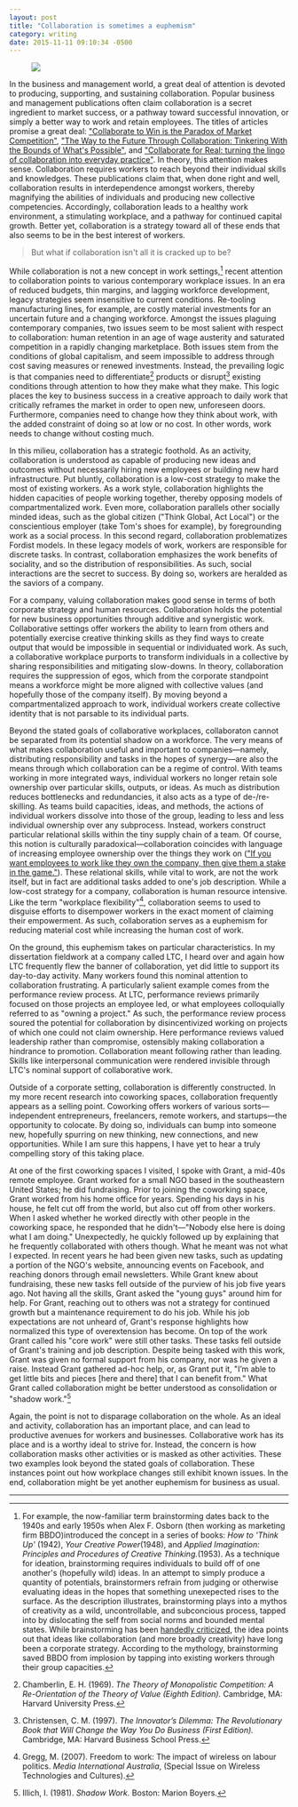 ```yaml
---
layout: post
title: "Collaboration is sometimes a euphemism"
category: writing
date: 2015-11-11 09:10:34 -0500
---
```


<figure>
	<img src="{{ "images/collab/header.jpg" | relative_url }}">
</figure>

In the business and management world, a great deal of attention is devoted to producing, supporting, and sustaining collaboration. Popular business and management publications often claim collaboration is a secret ingredient to market success, or a pathway toward successful innovation, or simply a better way to work and retain employees. The titles of articles promise a great deal: ["Collaborate to Win is the Paradox of Market Competition"](http://www.entrepreneur.com/article/234559), ["The Way to the Future Through Collaboration: Tinkering With the Bounds of What's Possible"](http://www.wired.com/insights/2014/05/way-future-collaboration-tinkering-bounds-whats-possible/), and ["Collaborate for Real: turning the lingo of collaboration into everyday practice"](https://hbr.org/2015/09/collaborate-for-real). In theory, this attention makes sense. Collaboration requires workers to reach beyond their individual skills and knowledges. These publications claim that, when done right and well, collaboration results in interdependence amongst workers, thereby magnifying the abilities of individuals and producing new collective competencies. Accordingly, collaboration leads to a healthy work environment, a stimulating workplace, and a pathway for continued capital growth. Better yet, collaboration is a strategy toward all of these ends that also seems to be in the best interest of workers.

>But what if collaboration isn't all it is cracked up to be?

While collaboration is not a new concept in work settings,[^1] recent attention to collaboration points to various contemporary workplace issues. In an era of reduced budgets, thin margins, and lagging workforce development, legacy strategies seem insensitive to current conditions. Re-tooling manufacturing lines, for example, are costly material investments for an uncertain future and a changing workforce. Amongst the issues plaguing contemporary companies, two issues seem to be most salient with respect to collaboration: human retention in an age of wage austerity and saturated competition in a rapidly changing marketplace. Both issues stem from the conditions of global capitalism, and seem impossible to address through cost saving measures or renewed investments. Instead, the prevailing logic is that companies need to differentiate[^2] products or disrupt[^3] existing conditions through attention to how they make what they make. This logic places the key to business success in a creative approach to daily work that critically reframes the market in order to open new, unforeseen doors. Furthermore, companies need to change how they think about work, with the added constraint of doing so at low or no cost. In other words, work needs to change without costing much.

In this milieu, collaboration has a strategic foothold. As an activity, collaboration is understood as capable of producing new ideas and outcomes without necessarily hiring new employees or building new hard infrastructure. Put bluntly, collaboration is a low-cost strategy to make the most of existing workers. As a work style, collaboration highlights the hidden capacities of people working together, thereby opposing models of compartmentalized work. Even more, collaboration parallels other socially minded ideas, such as the global citizen ("Think Global, Act Local") or the conscientious employer (take Tom's shoes for example), by foregrounding work as a social process. In this second regard, collaboration problematizes Fordist models. In these legacy models of work, workers are responsible for discrete tasks. In contrast, collaboration emphasizes the work benefits of sociality, and so the distribution of responsibilities. As such, social interactions are the secret to success. By doing so, workers are heralded as the saviors of a company.

For a company, valuing collaboration makes good sense in terms of both corporate strategy and human resources. Collaboration holds the potential for new business opportunities through additive and synergistic work. Collaborative settings offer workers the ability to learn from others and potentially exercise creative thinking skills as they find ways to create output that would be impossible in sequential or individuated work. As such, a collaborative workplace purports to transform individuals in a collective by sharing responsibilities and mitigating slow-downs. In theory, collaboration requires the suppression of egos, which from the corporate standpoint means a workforce might be more aligned with collective values (and hopefully those of the company itself). By moving beyond a compartmentalized approach to work, individual workers create collective identity that is not parsable to its individual parts.

Beyond the stated goals of collaborative workplaces, collaboraton cannot be separated from its potential shadow on a workforce. The very means of what makes collaboration useful and important to companies&mdash;namely, distributing responsibility and tasks in the hopes of synergy&mdash;are also the means through which collaboration can be a regime of control. With teams working in more integrated ways, individual workers no longer retain sole ownership over particular skills, outputs, or ideas. As much as distribution reduces bottlenecks and redundancies, it also acts as a type of de-/re-skilling. As teams build capacities, ideas, and methods, the actions of individual workers dissolve into those of the group, leading to less and less individual ownership over any subprocess. Instead, workers construct particular relational skills within the tiny supply chain of a team. Of course, this notion is culturally paradoxical&mdash;collaboration coincides with language of increasing employee ownership over the things they work on (["If you want employees to work like they own the company, then give them a stake in the game."](http://www.entrepreneur.com/article/218028)). These relational skills, while vital to work, are not the work itself, but in fact are additional tasks added to one's job description. While a low-cost strategy for a company, collaboration is human resource intensive. Like the term "workplace flexibility"[^4], collaboration seems to used to disguise efforts to disempower workers in the exact moment of claiming their empowerment. As such, collaboration serves as a euphemism for reducing material cost while increasing the human cost of work.

On the ground, this euphemism takes on particular characteristics. In my dissertation fieldwork at a company called LTC, I heard over and again how LTC frequently flew the banner of collaboration, yet did little to support its day-to-day activity. Many workers found this nominal attention to collaboration frustrating. A particularly salient example comes from the performance review process. At LTC, performance reviews primarily focused on those projects an employee led, or what employees colloquially referred to as "owning a project." As such, the performance review process soured the potential for collaboration by disincentivized working on projects of which one could not claim ownership. Here performance reviews valued leadership rather than compromise, ostensibly making collaboration a hindrance to promotion. Collaboration meant following rather than leading. Skills like interpersonal communication were rendered invisible through LTC's nominal support of collaborative work.

Outside of a corporate setting, collaboration is differently constructed. In my more recent research into coworking spaces, collaboration frequently appears as a selling point. Coworking offers workers of various sorts&mdash; independent entrepreneurs, freelancers, remote workers, and startups&mdash;the opportunity to colocate. By doing so, individuals can bump into someone new, hopefully spurring on new thinking, new connections, and new opportunities. While I am sure this happens, I have yet to hear a truly compelling story of this taking place.

At one of the first coworking spaces I visited, I spoke with Grant, a mid-40s remote employee. Grant worked for a small NGO based in the southeastern United States; he did fundraising. Prior to joining the coworking space, Grant worked from his home office for years. Spending his days in his house, he felt cut off from the world, but also cut off from other workers. When I asked whether he worked directly with other people in the coworking space, he responded that he didn't&mdash;"Nobody else here is doing what I am doing." Unexpectedly, he quickly followed up by explaining that he frequently collaborated with others though. What he meant was not what I expected. In recent years he had been given new tasks, such as updating a portion of the NGO's website, announcing events on Facebook, and reaching donors through email newsletters. While Grant knew about fundraising, these new tasks fell outside of the purview of his job five years ago. Not having all the skills, Grant asked the "young guys" around him for help. For Grant, reaching out to others was not a strategy for continued growth but a maintenance requirement to do his job. While his job expectations are not unheard of, Grant's response highlights how normalized this type of overextension has become. On top of the work Grant called his "core work" were still other tasks. These tasks fell outside of Grant's training and job description. Despite being tasked with this work, Grant was given no formal support from his company, nor was he given a raise. Instead Grant gathered ad-hoc help, or, as Grant put it, "I’m able to get little bits and pieces [here and there] that I can benefit from." What Grant called collaboration might be better understood as consolidation or "shadow work."[^5]

Again, the point is not to disparage collaboration on the whole. As an ideal and activity, collaboration has an important place, and can lead to productive avenues for workers and businesses. Collaborative work has its place and is a worthy ideal to strive for. Instead, the concern is how collaboration masks other activities or is masked as other activities. These two examples look beyond the stated goals of collaboration. These instances point out how workplace changes still exhibit known issues. In the end, collaboration might be yet another euphemism for business as usual.

---

[^1]: For example, the now-familiar term brainstorming dates back to the 1940s and early 1950s when Alex F. Osborn (then working as marketing firm BBDO)introduced the concept in a series of books: *How to 'Think Up'* (1942), *Your Creative Power*(1948), and *Applied Imagination: Principles and Procedures of Creative Thinking.*(1953). As a technique for ideation, brainstorming requires individuals to build off of one another's (hopefully wild) ideas. In an attempt to simply produce a quantity of potentials, brainstormers refrain from judging or otherwise evaluating ideas in the hopes that something unexepected rises to the surface. As the description illustrates, brainstorming plays into a mythos of creativity as a wild, uncontrollable, and subconcious process, tapped into by dislocating the self from social norms and bounded mental states. While brainstorming has been [handedly criticized](http://www.newyorker.com/magazine/2012/01/30/groupthink), the idea points out that ideas like collaboration (and more broadly creativity) have long been a corporate strategy. According to the mythology, brainstorming saved BBDO from implosion by tapping into existing workers through their group capacities.

[^2]: Chamberlin, E. H. (1969). *The Theory of Monopolistic Competition: A Re-Orientation of the Theory of Value (Eighth Edition).* Cambridge, MA: Harvard University Press.

[^3]: Christensen, C. M. (1997). *The Innovator’s Dilemma: The Revolutionary Book that Will Change the Way You Do Business (First Edition).* Cambridge, MA: Harvard Business School Press.

[^4]: Gregg, M. (2007). Freedom to work: The impact of wireless on labour politics. *Media International Australia*, (Special Issue on Wireless Technologies and Cultures).

[^5]: Illich, I. (1981). *Shadow Work.* Boston: Marion Boyers.
